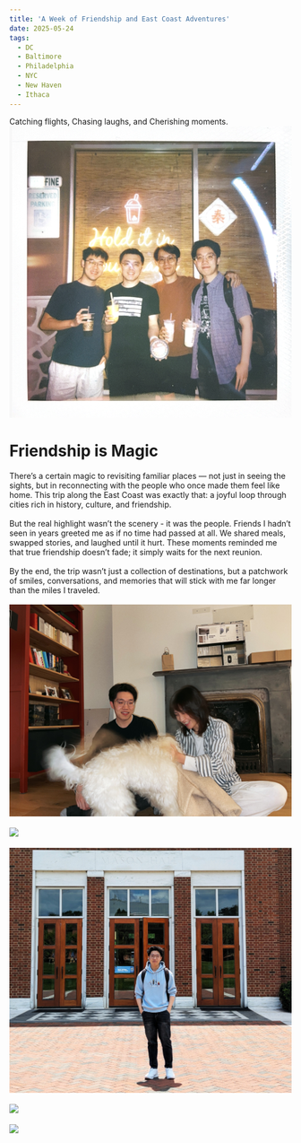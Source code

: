 ```yaml
---
title: 'A Week of Friendship and East Coast Adventures'
date: 2025-05-24
tags:
  - DC
  - Baltimore
  - Philadelphia
  - NYC
  - New Haven
  - Ithaca
---
```

Catching flights, Chasing laughs, and Cherishing moments.
<br/><img src='/images/2025/Screenshot_20250518-211622~2.png'>

Friendship is Magic
======

There’s a certain magic to revisiting familiar places — not just in seeing the sights, but in reconnecting with the people who once made them feel like home. This trip along the East Coast was exactly that: a joyful loop through cities rich in history, culture, and friendship.
<br>
<br>
But the real highlight wasn’t the scenery - it was the people. Friends I hadn’t seen in years greeted me as if no time had passed at all. We shared meals, swapped stories, and laughed until it hurt. These moments reminded me that true friendship doesn’t fade; it simply waits for the next reunion.
<br>
<br>
By the end, the trip wasn’t just a collection of destinations, but a patchwork of smiles, conversations, and memories that will stick with me far longer than the miles I traveled.
<br>
<br>
<img src='/images/2025/mmexport1747926165665.jpg'>
<br>
<br>
<img src='/images/2025/mmexport1747712972274.jpg'>
<br>
<br>
<img src='/images/2025/PXL_20250519_165220556_exported_1251_1747712769914.jpg'>
<br>
<br>
<img src='/images/2025/mmexport1748218916352.jpg'>
<br>
<br>
<img src='/images/2025/mmexport1748215994757.jpg'>
<br>
<br>